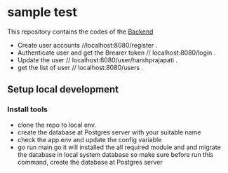 # sample test 

This repository contains the codes of the [Backend](https://github.com/fcpatidar11/golang_test) 


- Create user accounts //localhost:8080/register .  
- Authenticate user and get the Brearer token // localhost:8080/login  .
- Update the user // localhost:8080/user/harshprajapati .
- get the list of user // localhost:8080/users .
## Setup local development

### Install tools
- clone the repo to local env.
- create the database at Postgres server with your suitable name
- check the app.env and update the config variable 
- go run main.go it will installed the all required module and and migrate the database in local system database so make sure before run this command, create the database at Postgres server 
